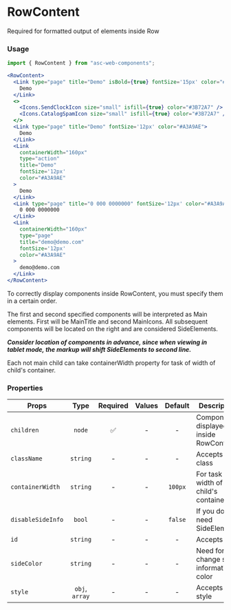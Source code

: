 # RowContent

Required for formatted output of elements inside Row

### Usage

```js
import { RowContent } from "asc-web-components";
```

```jsx
<RowContent>
  <Link type="page" title="Demo" isBold={true} fontSize='15px' color="#333333">
    Demo
  </Link>
  <>
    <Icons.SendClockIcon size="small" isfill={true} color="#3B72A7" />
    <Icons.CatalogSpamIcon size="small" isfill={true} color="#3B72A7" />
  </>
  <Link type="page" title="Demo" fontSize='12px' color="#A3A9AE">
    Demo
  </Link>
  <Link
    containerWidth="160px"
    type="action"
    title="Demo"
    fontSize='12px'
    color="#A3A9AE"
  >
    Demo
  </Link>
  <Link type="page" title="0 000 0000000" fontSize='12px' color="#A3A9AE">
    0 000 0000000
  </Link>
  <Link
    containerWidth="160px"
    type="page"
    title="demo@demo.com"
    fontSize='12px'
    color="#A3A9AE"
  >
    demo@demo.com
  </Link>
</RowContent>
```

To correctly display components inside RowContent, you must specify them in a certain order.

The first and second specified components will be interpreted as Main elements.
First will be MainTitle and second MainIcons.
All subsequent components will be located on the right and are considered SideElements.

**_Consider location of components in advance, since when viewing in tablet mode, the markup will shift SideElements to second line._**

Each not main child can take containerWidth property for task of width of child's container.

### Properties

| Props             |      Type      | Required | Values | Default | Description                            |
| ----------------- | :------------: | :------: | :----: | :-----: | -------------------------------------- |
| `children`        |     `node`     |    ✅    |   -    |    -    | Components displayed inside RowContent |
| `className`       |    `string`    |    -     |   -    |    -    | Accepts class                          |
| `containerWidth`  |    `string`    |    -     |   -    | `100px` | For task of width of child's container |
| `disableSideInfo` |     `bool`     |    -     |   -    | `false` | If you do not need SideElements        |
| `id`              |    `string`    |    -     |   -    |    -    | Accepts id                             |
| `sideColor`       |    `string`    |    -     |   -    |    -    | Need for change side information color |
| `style`           | `obj`, `array` |    -     |   -    |    -    | Accepts css style                      |
